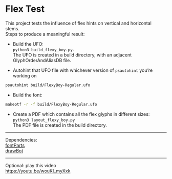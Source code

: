 # Flex Test

This project tests the influence of flex hints on vertical and horizontal stems.  
Steps to produce a meaningful result:

- Build the UFO:  
`python3 build_flexy_boy.py`.   
The UFO is created in a build directory, with an adjacent GlyphOrderAndAliasDB file.

- Autohint that UFO file with whichever version of `psautohint` you’re working on
```sh
psautohint build/FlexyBoy-Regular.ufo
```

- Build the font:
```sh
makeotf -r -f build/FlexyBoy-Regular.ufo
```
- Create a PDF which contains all the flex glyphs in different sizes:  
`python3 layout_flexy_boy.py`  
The PDF file is created in the build directory.
 

---

Dependencies:  
[fontParts](https://github.com/robotools/fontParts)  
[drawBot](https://github.com/typemytype/drawbot/#install)


---

Optional: play this video  
https://youtu.be/wouKI_myXxk

